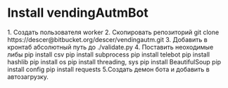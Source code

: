 <h1>Install  vendingAutmBot</h1>
1. Создать пользователя worker
2. Скопировать репозиторий  git clone https://descer@bitbucket.org/descer/vendingautm.git
3. Добавить в кронтаб абсолютный путь до ./validate.py
4. Поставить неоходимые либы
	pip install csv
	pip install subprocess
	pip install telebot 
	pip install hashlib
	pip install os
	pip install threading, sys
	pip install BeautifulSoup
	pip install config
	pip install  requests
5.Создать демон бота и добавить в автозагрузку. 
